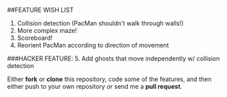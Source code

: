 ##FEATURE WISH LIST

1. Collision detection (PacMan shouldn't walk through walls!)
2. More complex maze!
3. Scoreboard!
4. Reorient PacMan according to direction of movement

###HACKER FEATURE:
5. Add ghosts that move independently w/ collision detection


Either **fork** or **clone** this repository, code some of the features, and then either push to your own repository *or* send me a **pull request**.
